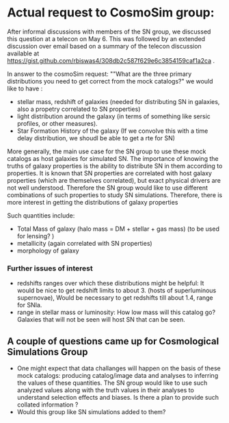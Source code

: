 # Actual request to CosmoSim group:
After informal discussions with members of the SN group, we discussed this question at a telecon on May 6. This was followed by an extended discussion over email based on a summary of the telecon discussion available at https://gist.github.com/rbiswas4/308db2c587f629e6c3854159caf1a2ca .

In answer to the cosmoSim request: ""What are the three primary distributions you need to get correct from the mock catalogs?" we would like to have :

- stellar mass, redshift of galaxies (needed for distributing SN in galaxies, also a propetry correlated to SN properties)
- light distribution around the galaxy (in terms of something like sersic profiles, or other measures). 
- Star Formation History of the galaxy (If we convolve this with a time delay distribution, we shoudl be able to get a rte for SN) 

More generally, the main use case for the SN group to use these mock catalogs as host galaxies for simulated SN. The importance of knowing the truths of galaxy properties is the ability to distribute SN in them according to properties. It is known that SN properties are correlated with host galaxy properties (which are themselves correlated), but exact physical drivers are not well understood. Therefore the SN group would like to use different combinations of such properties to study SN simulations. Therefore, there is more interest in getting the distributions of galaxy properties 

Such quantities include:
- Total Mass of galaxy (halo mass = DM + stellar + gas mass) (to be used for lensing? )
- metallicity (again correlated with SN properties)
- morphology of galaxy


### Further issues of interest
- redshifts ranges over which these distributions might be helpful: It would be nice to get redshift limits to about 3. (hosts of superluminous supernovae), Would be necessary to get redshifts till about 1.4, range for SNIa.
- range in stellar mass or luminosity: How low mass will this catalog go? Galaxies that will not be seen will host SN that can be seen. 

## A couple of questions came up for Cosmological Simulations Group
- One might expect that data challanges will happen on the basis of these mock catalogs: producing catalog/image data and analyses to inferring the values of these quantities. The SN group would like to use such analyzed values along with the truth values in their analyses to understand selection effects and biases. Is there a plan to provide such collated information ?
- Would this group like SN simulations added to them?
